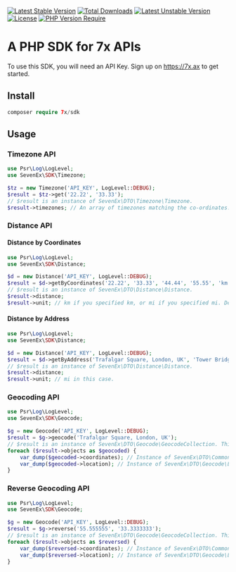 [![Latest Stable Version](http://poser.pugx.org/7x/sdk/v)](https://packagist.org/packages/7x/sdk) [![Total Downloads](http://poser.pugx.org/7x/sdk/downloads)](https://packagist.org/packages/7x/sdk) [![Latest Unstable Version](http://poser.pugx.org/7x/sdk/v/unstable)](https://packagist.org/packages/7x/sdk) [![License](http://poser.pugx.org/7x/sdk/license)](https://packagist.org/packages/7x/sdk) [![PHP Version Require](http://poser.pugx.org/7x/sdk/require/php)](https://packagist.org/packages/7x/sdk)
# A PHP SDK for 7x APIs

To use this SDK, you will need an API Key. Sign up on https://7x.ax to get started.

## Install

```php
composer require 7x/sdk
```

## Usage

### Timezone API

```php
use Psr\Log\LogLevel;
use SevenEx\SDK\Timezone;

$tz = new Timezone('API_KEY', LogLevel::DEBUG);
$result = $tz->get('22.22', '33.33');
// $result is an instance of SevenEx\DTO\Timezone\Timezone.
$result->timezones; // An array of timezones matching the co-ordinates. Mostly just contains a single string.
```

### Distance API

#### Distance by Coordinates
```php
use Psr\Log\LogLevel;
use SevenEx\SDK\Distance;

$d = new Distance('API_KEY', LogLevel::DEBUG);
$result = $d->getByCoordinates('22.22', '33.33', '44.44', '55.55', 'km');
// $result is an instance of SevenEx\DTO\Distance\Distance.
$result->distance;
$result->unit; // km if you specified km, or mi if you specified mi. Defaults to km if not specified.
```

#### Distance by Address
```php
use Psr\Log\LogLevel;
use SevenEx\SDK\Distance;

$d = new Distance('API_KEY', LogLevel::DEBUG);
$result = $d->getByAddress('Trafalgar Square, London, UK', 'Tower Bridge, London, UK', 'mi');
// $result is an instance of SevenEx\DTO\Distance\Distance.
$result->distance;
$result->unit; // mi in this case.
```

### Geocoding API
```php
use Psr\Log\LogLevel;
use SevenEx\SDK\Geocode;

$g = new Geocode('API_KEY', LogLevel::DEBUG);
$result = $g->geocode('Trafalgar Square, London, UK');
// $result is an instance of SevenEx\DTO\Geocode\GeocodeCollection. This contains an array of objects.
foreach ($result->objects as $geocoded) {
    var_dump($geocoded->coordinates); // Instance of SevenEx\DTO\Common\Coordinates
    var_dump($geocoded->location); // Instance of SevenEx\DTO\Geocode\Location
}
```

### Reverse Geocoding API
```php
use Psr\Log\LogLevel;
use SevenEx\SDK\Geocode;

$g = new Geocode('API_KEY', LogLevel::DEBUG);
$result = $g->reverse('55.555555', '33.3333333');
// $result is an instance of SevenEx\DTO\Geocode\GeocodeCollection. This contains an array of objects.
foreach ($result->objects as $reversed) {
    var_dump($reversed->coordinates); // Instance of SevenEx\DTO\Common\Coordinates
    var_dump($reversed->location); // Instance of SevenEx\DTO\Geocode\Location
}

